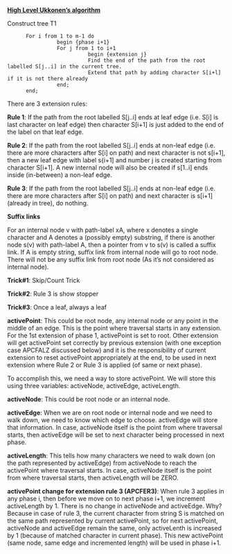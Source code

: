 **[High Level Ukkonen’s algorithm](http://www.geeksforgeeks.org/ukkonens-suffix-tree-construction-part-1/)**

Construct tree T1

          For i from 1 to m-1 do
                    begin {phase i+1}
                    For j from 1 to i+1
                              begin {extension j}
                              Find the end of the path from the root labelled S[j..i] in the current tree.
                              Extend that path by adding character S[i+l] if it is not there already
                    end;
          end;

There are 3 extension rules:

**Rule 1**: If the path from the root labelled S[j..i] ends at leaf edge (i.e. S[i] is last character on leaf edge) then character S[i+1] is just added to the end of the label on that leaf edge.

**Rule 2**: If the path from the root labelled S[j..i] ends at non-leaf edge (i.e. there are more characters after S[i] on path) and next character is not s[i+1], then a new leaf edge with label s{i+1] and number j is created starting from character S[i+1].
A new internal node will also be created if s[1..i] ends inside (in-between) a non-leaf edge.

**Rule 3**: If the path from the root labelled S[j..i] ends at non-leaf edge (i.e. there are more characters after S[i] on path) and next character is s\[i+1\] (already in tree), do nothing.

**Suffix links**

For an internal node v with path-label xA, where x denotes a single character and A denotes a (possibly empty) substring, if there is another node s(v) with path-label A, then a pointer from v to s(v) is called a suffix link.
If A is empty string, suffix link from internal node will go to root node.
There will not be any suffix link from root node (As it’s not considered as internal node).

**Trick#1**: Skip/Count Trick

**Trick#2**: Rule 3 is show stopper

**Trick#3**: Once a leaf, always a leaf

**activePoint**: This could be root node, any internal node or any point in the middle of an edge. This is the point where traversal starts in any extension. For the 1st extension of phase 1, activePoint is set to root. Other extension will get activePoint set correctly by previous extension (with one exception case APCFALZ discussed below) and it is the responsibility of current extension to reset activePoint appropriately at the end, to be used in next extension where Rule 2 or Rule 3 is applied (of same or next phase).

To accomplish this, we need a way to store activePoint. We will store this using three variables: activeNode, activeEdge, activeLength.

**activeNode**: This could be root node or an internal node.

**activeEdge**: When we are on root node or internal node and we need to walk down, we need to know which edge to choose. activeEdge will store that information. In case, activeNode itself is the point from where traversal starts, then activeEdge will be set to next character being processed in next phase.

**activeLength**: This tells how many characters we need to walk down (on the path represented by activeEdge) from activeNode to reach the activePoint where traversal starts. In case, activeNode itself is the point from where traversal starts, then activeLength will be ZERO.

**activePoint change for extension rule 3 (APCFER3)**: When rule 3 applies in any phase i, then before we move on to next phase i+1, we increment activeLength by 1. There is no change in activeNode and activeEdge. Why? Because in case of rule 3, the current character from string S is matched on the same path represented by current activePoint, so for next activePoint, activeNode and activeEdge remain the same, only activeLenth is increased by 1 (because of matched character in current phase). This new activePoint (same node, same edge and incremented length) will be used in phase i+1.



